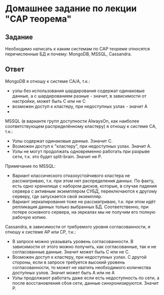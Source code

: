 # Домашнее задание по лекции "CAP теорема"

## Задание

Необходимо написать к каким системам по CAP теореме относятся перечисленные БД и почему:
MongoDB, MSSQL, Cassandra.

## Ответ

MongoDB я отношу к системе СА/A, т.к.:
- узлы без использования шардирования содержат одинаковые данные, а с шардированием разные - значит, в зависимости от настройки, может быть С или не С
- возможен доступ к кластеру, при недоступных узлах - значит А
- 

MSSQL (в варианте групп доступности AlwaysOn, как наиболее соответствующем распределённому кластеру) я отношу к системе CA, т.к.:
- Узлы содержат одинаковые данные. Ззначит С.
- Возможен доступ к "кластеру", при недоступных узлах. Значит А.
- Узлы не могут продолжать одновременно работать при разрыве сети, т.к. это будет split-brain. Значит не Р.

Примечание по MSSQL:
- Вариант классического отказоустойчивого кластера не рассматриваю, т.к. при этом нет распределения данных. По факту, есть одно хранилище с набором дисков, которые, в случае падения сервера с активным экземпляром СУБД, переключаются к другому серверу, где запускается свой экземпляр.
- Вариант зеркалирования тоже не рассматриваю, т.к. при этом идёт репликация данных только выбранных БД. Соответственно, при потере основного сервера, на зеркалах мы не получим его полную рабочую копию.

Cassandra, в зависимости от требуемого уровня согласованности, я отношу к системе AP или СР, т.к.:
- В запросе можно указывать уровень согласованности. В зависимости от этого можно получить, как согласованные, так и не согласованные данные. Значит может быть С или не С.
- Возможен доступ к кластеру, при недоступных узлах. С другой стороны, если в запросе требуется высокий уровень согласованности, то может не хватить необходимого количества доступных узлов. Значит может быть А или не А
- Узлы продолжают работать даже если есть недоступность по сети, а после восстановления сбоя сети, данные синхронизируются. Значит Р.
